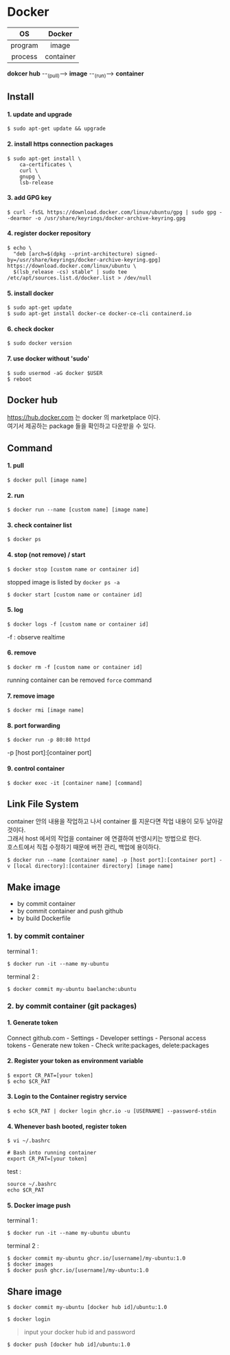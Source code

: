 # Docker

|OS|Docker|
|:---:|:---:|
|program|image|
|process|container|

<b>dokcer hub</b> --<sub>(pull)</sub>--> <b>image</b> --<sub>(run)</sub>--> <b>container</b>

## Install

#### 1. update and upgrade

```
$ sudo apt-get update && upgrade
```

#### 2. install https connection packages

```
$ sudo apt-get install \
    ca-certificates \
    curl \
    gnupg \
    lsb-release
```

#### 3. add GPG key

```
$ curl -fsSL https://download.docker.com/linux/ubuntu/gpg | sudo gpg --dearmor -o /usr/share/keyrings/docker-archive-keyring.gpg
```

#### 4. register docker repository

```
$ echo \
  "deb [arch=$(dpkg --print-architecture) signed-by=/usr/share/keyrings/docker-archive-keyring.gpg] https://download.docker.com/linux/ubuntu \
  $(lsb_release -cs) stable" | sudo tee /etc/apt/sources.list.d/docker.list > /dev/null
```

#### 5. install docker

```
$ sudo apt-get update
$ sudo apt-get install docker-ce docker-ce-cli containerd.io
```

#### 6. check docker

```
$ sudo docker version
```

#### 7. use docker without 'sudo'

```
$ sudo usermod -aG docker $USER
$ reboot
```

## Docker hub

https://hub.docker.com 는 docker 의 marketplace 이다.  
여기서 제공하는 package 들을 확인하고 다운받을 수 있다.

## Command

#### 1. pull

```
$ docker pull [image name]
```

#### 2. run

```
$ docker run --name [custom name] [image name]
```

#### 3. check container list

```
$ docker ps
```

#### 4. stop (not remove) / start

```
$ docker stop [custom name or container id]
```

stopped image is listed by `docker ps -a`

```
$ docker start [custom name or container id]
```

#### 5. log

```
$ docker logs -f [custom name or container id]
```

-f : observe realtime

#### 6. remove

```
$ docker rm -f [custom name or container id]
```

running container can be removed `force` command

#### 7. remove image

```
$ docker rmi [image name]
```

#### 8. port forwarding

```
$ docker run -p 80:80 httpd
```

-p [host port]:[container port]

#### 9. control container

```
$ docker exec -it [container name] [command]
```

## Link File System

container 안의 내용을 작업하고 나서 container 를 지운다면 작업 내용이 모두 날아갈 것이다.  
그래서 host 에서의 작업을 container 에 연결하여 반영시키는 방법으로 한다.  
호스트에서 직접 수정하기 때문에 버전 관리, 백업에 용이하다.

```
$ docker run --name [container name] -p [host port]:[container port] -v [local directory]:[container directory] [image name]
```

## Make image

* by commit container
* by commit container and push github
* by build Dockerfile

### 1. by commit container

terminal 1 :

```
$ docker run -it --name my-ubuntu 
```

terminal 2 :

```
$ docker commit my-ubuntu baelanche:ubuntu
```

### 2. by commit container (git packages)

#### 1. Generate token
 
Connect github.com - Settings - Developer settings - Personal access tokens - Generate new token - Check write:packages, delete:packages

#### 2. Register your token as environment variable

```
$ export CR_PAT=[your token]
$ echo $CR_PAT
```

#### 3. Login to the Container registry service

```
$ echo $CR_PAT | docker login ghcr.io -u [USERNAME] --password-stdin
```

#### 4. Whenever bash booted, register token

```
$ vi ~/.bashrc

# Bash into running container
export CR_PAT=[your token]
```

test :

```
source ~/.bashrc
echo $CR_PAT
```

#### 5. Docker image push

terminal 1 :

```
$ docker run -it --name my-ubuntu ubuntu
```

terminal 2 :

```
$ docker commit my-ubuntu ghcr.io/[username]/my-ubuntu:1.0
$ docker images
$ docker push ghcr.io/[username]/my-ubuntu:1.0
```

## Share image

```
$ docker commit my-ubuntu [docker hub id]/ubuntu:1.0
```

```
$ docker login
```

> input your docker hub id and password

```
$ docker push [docker hub id]/ubuntu:1.0
```

